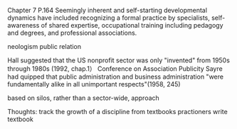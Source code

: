 Chapter 7
P.164 
Seemingly inherent and self-starting developmental dynamics have included recognizing a formal practice by specialists, self-awareness of shared expertise,
occupational training including pedagogy and degrees, and professional associations. 

neologism
public relation

Hall suggested that the US nonprofit sector was only "invented" from 1950s through 1980s (1992, chap.1）
Conference on Association Publicity 
Sayre had quipped that public administration and business administration "were fundamentally alike in all unimportant respects"(1958, 245)

based on silos, rather than a sector-wide, approach 

Thoughts:
track the growth of a discipline from textbooks 
practioners write textbook 
